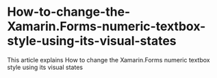 # How-to-change-the-Xamarin.Forms-numeric-textbox-style-using-its-visual-states
This article explains How to change the Xamarin.Forms numeric textbox style using its visual states
